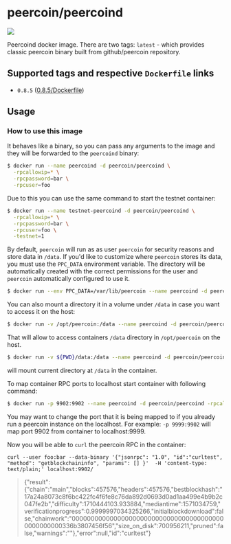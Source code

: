 # peercoin/peercoind

[![](https://images.microbadger.com/badges/image/peercoin/peercoind.svg)](https://microbadger.com/images/peercoin/peercoind "Size/Layers")

Peercoind docker image. There are two tags: `latest` - which provides classic peercoin binary built from github/peercoin repository.

## Supported tags and respective `Dockerfile` links

- `0.8.5` ([0.8.5/Dockerfile](https://github.com/peercoin/docker-peercoind/blob/master/0.8.5/Dockerfile))

## Usage
### How to use this image

It behaves like a binary, so you can pass any arguments to the image and they will be forwarded to the `peercoind` binary:

```sh
$ docker run --name peercoind -d peercoin/peercoind \
  -rpcallowip=* \
  -rpcpassword=bar \
  -rpcuser=foo
```

Due to this you can use the same command to start the testnet container:

```sh
$ docker run --name testnet-peercoind -d peercoin/peercoind \
  -rpcallowip=* \
  -rpcpassword=bar \
  -rpcuser=foo \
  -testnet=1
```

By default, `peercoin` will run as as user `peercoin` for security reasons and store data in `/data`. If you'd like to customize where `peercoin` stores its data, you must use the `PPC_DATA` environment variable. The directory will be automatically created with the correct permissions for the user and `peercoin` automatically configured to use it.

```sh
$ docker run --env PPC_DATA=/var/lib/peercoin --name peercoind -d peercoin/peercoind
```

You can also mount a directory it in a volume under `/data` in case you want to access it on the host:

```sh
$ docker run -v /opt/peercoin:/data --name peercoind -d peercoin/peercoind
```
That will allow to access containers `/data` directory in `/opt/peercoin` on the host.


```sh
$ docker run -v ${PWD}/data:/data --name peercoind -d peercoin/peercoind
```
will mount current directory at `/data` in the container.

To map container RPC ports to localhost start container with following command:

```sh
$ docker run -p 9902:9902 --name peercoind -d peercoin/peercoind -rpcallowip=*
```
You may want to change the port that it is being mapped to if you already run a peercoin instance on the localhost.
For example: `-p 9999:9902` will map port 9902 from container to localhost:9999.

Now you will be able to `curl` the peercoin RPC in the container:

`curl --user foo:bar --data-binary '{"jsonrpc": "1.0", "id":"curltest", "method": "getblockchaininfo", "params": [] }'  -H 'content-type: text/plain;' localhost:9902/`

> {"result":{"chain":"main","blocks":457576,"headers":457576,"bestblockhash":"17a24a8073c8f6bc422fc4f6fe8c76da892d0693d0ad1aa499e4b9b2c047fe2b","difficulty":1710444103.933884,"mediantime":1571034759,"verificationprogress":0.9999997034325266,"initialblockdownload":false,"chainwork":"00000000000000000000000000000000000000000000000000336b3807456f56","size_on_disk":700956211,"pruned":false,"warnings":""},"error":null,"id":"curltest"}
